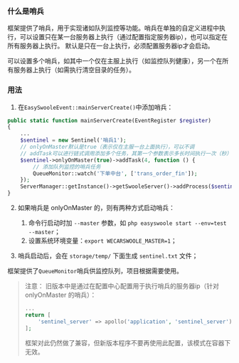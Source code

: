 ### 什么是哨兵
框架提供了哨兵，用于实现诸如队列监控等功能。哨兵在单独的自定义进程中执行，可以设置只在某一台服务器上执行（通过配置指定服务器ip），也可以指定在所有服务器上执行。
默认是只在一台上执行，必须配置服务器ip才会启动。

可以设置多个哨兵，如其中一个仅在主服上执行（如监控队列健康），另一个在所有服务器上执行（如需执行清空目录的任务）。

### 用法

1. 在`EasySwooleEvent::mainServerCreate()`中添加哨兵：
```php
public static function mainServerCreate(EventRegister $register)
{
    ...
    $sentinel = new Sentinel('哨兵1');
    // onlyOnMaster默认是true（表示仅在主服一台上面执行），可以不调
    // addTask可以进行链式调用添加多个任务，其第一个参数表示多长时间执行一次（秒）
    $sentinel->onlyOnMaster(true)->addTask(4, function () {
        // 添加队列监控的哨兵任务
        QueueMonitor::watch('下单中台', ['trans_order_fin']);
    });
    ServerManager::getInstance()->getSwooleServer()->addProcess($sentinel->getProcess());
}
```

2. 如果哨兵是 onlyOnMaster 的，则有两种方式启动哨兵：
    1. 命令行启动时加 `--master` 参数，如 `php easyswoole start --env=test --master`；
    2. 设置系统环境变量：`export WECARSWOOLE_MASTER=1`；
    
3. 哨兵启动后，会在 `storage/temp/` 下面生成 `sentinel.txt` 文件；

框架提供了`QueueMonitor`哨兵供监控队列，项目根据需要使用。

> 注意：
> 旧版本中是通过在配置中心配置用于执行哨兵的服务器ip（针对 onlyOnMaster 的哨兵）：
>   ```php
>   ...
>   return [
>       'sentinel_server' => apollo('application', 'sentinel_server') ?: '',// 执行哨兵的服务器
>   ];
>   ```
> 框架对此仍然做了兼容，但新版本程序不要再使用此配置，该模式在容器下无效。
